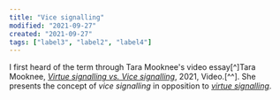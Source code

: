 ```yaml
---
title: "Vice signalling"
modified: "2021-09-27"
created: "2021-09-27"
tags: ["label3", "label2", "label4"]
---
```


I first heard of the term through Tara Mooknee's video essay[^]Tara Mooknee, _[Virtue signalling vs. Vice signalling](https://www.youtube.com/watch?v=JlQuH7c01Dc)_, 2021, Video.[^^]. She presents the concept of _vice signalling_ in opposition to _[virtue signalling](virtue-signalling)_.
